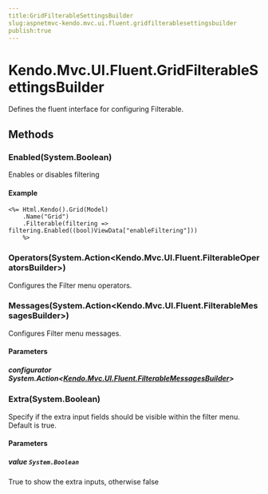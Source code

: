 ```yaml
---
title:GridFilterableSettingsBuilder
slug:aspnetmvc-kendo.mvc.ui.fluent.gridfilterablesettingsbuilder
publish:true
---
```


# Kendo.Mvc.UI.Fluent.GridFilterableSettingsBuilder

Defines the fluent interface for configuring Filterable.

## Methods

### Enabled(System.Boolean)
Enables or disables filtering

#### Example
    <%= Html.Kendo().Grid(Model)
        .Name("Grid")
        .Filterable(filtering => filtering.Enabled((bool)ViewData["enableFiltering"]))
        %>

### Operators(System.Action\<Kendo.Mvc.UI.Fluent.FilterableOperatorsBuilder\>)
Configures the Filter menu operators.

### Messages(System.Action\<Kendo.Mvc.UI.Fluent.FilterableMessagesBuilder\>)
Configures Filter menu messages.

#### Parameters

##### configurator System.Action\<[Kendo.Mvc.UI.Fluent.FilterableMessagesBuilder](/api/wrappers/aspnet-mvc/Kendo.Mvc.UI.Fluent/FilterableMessagesBuilder)\>

### Extra(System.Boolean)
Specify if the extra input fields should be visible within the filter menu. Default is true.

#### Parameters

##### value `System.Boolean`
True to show the extra inputs, otherwise false 
